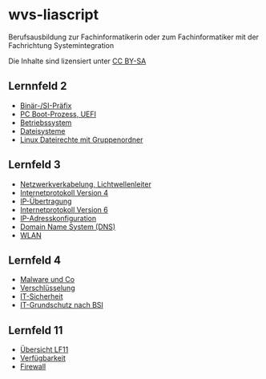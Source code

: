 # wvs-liascript

Berufsausbildung zur Fachinformatikerin oder zum Fachinformatiker mit der Fachrichtung Systemintegration

Die Inhalte sind lizensiert unter [CC BY-SA](https://creativecommons.org/licenses/by-sa/4.0/)

## Lernnfeld 2

 * [Binär-/SI-Präfix](https://liascript.github.io/course/?https://raw.githubusercontent.com/dsp77/wvs-liascript/main/LF02/binprefix.md)
 * [PC Boot-Prozess, UEFI](https://liascript.github.io/course/?https://raw.githubusercontent.com/dsp77/wvs-liascript/main/LF02/pc-bootprozess.md)
 * [Betriebssystem](https://liascript.github.io/course/?https://raw.githubusercontent.com/dsp77/wvs-liascript/main/LF02/betriebssystem.md)
 * [Dateisysteme](https://liascript.github.io/course/?https://raw.githubusercontent.com/dsp77/wvs-liascript/main/LF02/dateisystem.md)
 * [Linux Dateirechte mit Gruppenordner](https://liascript.github.io/course/?https://raw.githubusercontent.com/dsp77/wvs-liascript/main/LF02/datei_linux.md)

## Lernfeld 3

 * [Netzwerkverkabelung, Lichtwellenleiter](https://liascript.github.io/course/?https://raw.githubusercontent.com/dsp77/wvs-liascript/main/LF03/lichtwellenleiter.md)
 * [Internetprotokoll Version 4](https://liascript.github.io/course/?https://raw.githubusercontent.com/dsp77/wvs-liascript/main/LF03/internetprotokoll-v4.md)
 * [IP-Übertragung](https://liascript.github.io/course/?https://raw.githubusercontent.com/dsp77/wvs-liascript/main/LF03/ip-transmission.md)
 * [Internetprotokoll Version 6](https://liascript.github.io/course/?https://raw.githubusercontent.com/dsp77/wvs-liascript/main/LF03/internetprotokoll-v6.md)
 * [IP-Adresskonfiguration](https://liascript.github.io/course/?https://raw.githubusercontent.com/dsp77/wvs-liascript/main/LF03/ip-adresskonfiguration.md)
 * [Domain Name System (DNS)](https://liascript.github.io/course/?https://raw.githubusercontent.com/dsp77/wvs-liascript/main/LF03/dns.md)
 * [WLAN](https://liascript.github.io/course/?https://raw.githubusercontent.com/dsp77/wvs-liascript/main/LF03/wlan.md)

## Lernfeld 4

 * [Malware und Co](https://liascript.github.io/course/?https://raw.githubusercontent.com/dsp77/wvs-liascript/main/LF04/malware-und-co.md) 
 * [Verschlüsselung](https://liascript.github.io/course/?https://raw.githubusercontent.com/dsp77/wvs-liascript/main/LF04/verschluesselung.md)
 * [IT-Sicherheit](https://liascript.github.io/course/?https://raw.githubusercontent.com/dsp77/wvs-liascript/main/LF04/it-sicherheit.md)
 * [IT-Grundschutz nach BSI](https://liascript.github.io/course/?https://raw.githubusercontent.com/dsp77/wvs-liascript/main/LF04/it-grundschutz.md)




## Lernfeld 11

  * [Übersicht LF11](https://liascript.github.io/course/?https://raw.githubusercontent.com/dsp77/wvs-liascript/main/LF11/00-lf11-intro.md)
  * [Verfügbarkeit](https://liascript.github.io/course/?https://raw.githubusercontent.com/dsp77/wvs-liascript/main/LF11/10-lf11-availability.md)
  * [Firewall](https://liascript.github.io/course/?https://raw.githubusercontent.com/dsp77/wvs-liascript/main/LF11/10-lf11-firewall.md)